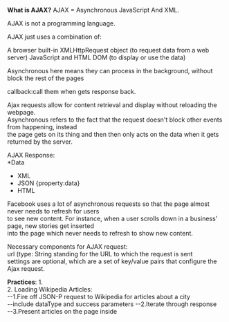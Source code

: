 **What is AJAX?**
AJAX = Asynchronous JavaScript And XML.

AJAX is not a programming language.

AJAX just uses a combination of:

A browser built-in XMLHttpRequest object (to request data from a web server)
JavaScript and HTML DOM (to display or use the data)  

Asynchronous here means they can process in the background, without block the rest of the pages

callback:call them when gets response back.  

Ajax requests allow for content retrieval and display without reloading the webpage.  
Asynchronous refers to the fact that the request doesn't block other events from happening, instead  
the page gets on its thing and then then only acts on the data when it gets returned by the server.  

AJAX Response:  
*Data
  - XML <entry></entry>  
  - JSON {property:data}  
  - HTML <div></div>  
  
Facebook uses a lot of asynchronous requests so that the page almost never needs to refresh for users  
to see new content. For instance, when a user scrolls down in a business' page, new stories get inserted  
into the page which never needs to refresh to show new content.

Necessary components for AJAX request:  
url (type: String standing for the URL to which the request is sent   
settings are optional, which are a set of key/value pairs that configure the Ajax request.

**Practices**:
1.  
2. Loading Wikipedia Articles:  
   --1.Fire off JSON-P request to Wikipedia for articles about a city  
      --include dataType and success parameters
   --2.Iterate through response  
   --3.Present articles on the page inside <ul id="wikipedia-links"></ul>
   
   
   
   
   
   
   
   
   
   
   
   
   
   
   
   
   
